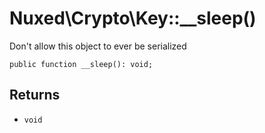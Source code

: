 # Nuxed\\Crypto\\Key::__sleep()




Don't allow this object to ever be serialized




``` Hack
public function __sleep(): void;
```




## Returns




+ ` void `